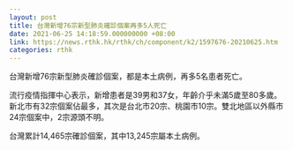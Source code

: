 ```yaml
---
layout: post
title: 台灣新增76宗新型肺炎確診個案再多5人死亡
date: 2021-06-25 14:18:59.000000000 +08:00
link: https://news.rthk.hk/rthk/ch/component/k2/1597676-20210625.htm
categories: rthk
---
```


台灣新增76宗新型肺炎確診個案，都是本土病例，再多5名患者死亡。

流行疫情指揮中心表示，新增患者是39男和37女，年齡介乎未滿5歲至80多歲。新北市有32宗個案佔最多，其次是台北市20宗、桃園市10宗。雙北地區以外縣市24宗個案中，2宗源頭不明。

台灣累計14,465宗確診個案，其中13,245宗屬本土病例。
